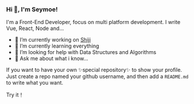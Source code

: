 ### Hi 👋, I'm Seymoe! 

I'm a Front-End Developer, focus on multi platform development. I write Vue, React, Node and...

- 🔭 I’m currently working on [Shiji](https://www.shijigroup.com/)
- 🌱 I’m currently learning everything
- 🤔 I’m looking for help with Data Structures and Algorithms
- 💬 Ask me about what i know...

If you want to have your own ✨special repository✨ to show your profile.
Just create a repo named your github username, and then add a `README.md` to write what you want.

Try it！
